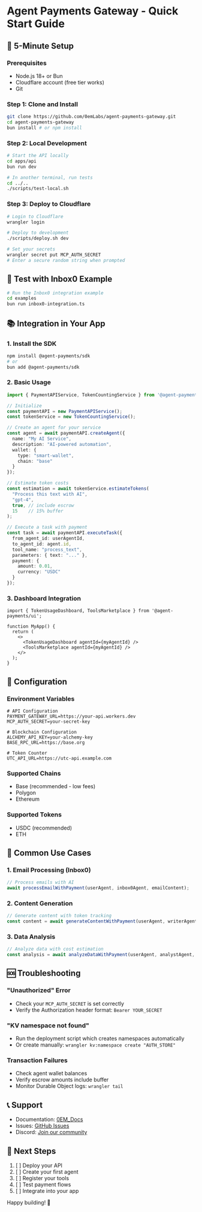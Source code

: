 # Agent Payments Gateway - Quick Start Guide

## 🚀 5-Minute Setup

### Prerequisites
- Node.js 18+ or Bun
- Cloudflare account (free tier works)
- Git

### Step 1: Clone and Install

```bash
git clone https://github.com/0emLabs/agent-payments-gateway.git
cd agent-payments-gateway
bun install # or npm install
```

### Step 2: Local Development

```bash
# Start the API locally
cd apps/api
bun run dev

# In another terminal, run tests
cd ../..
./scripts/test-local.sh
```

### Step 3: Deploy to Cloudflare

```bash
# Login to Cloudflare
wrangler login

# Deploy to development
./scripts/deploy.sh dev

# Set your secrets
wrangler secret put MCP_AUTH_SECRET
# Enter a secure random string when prompted
```

## 🧪 Test with Inbox0 Example

```bash
# Run the Inbox0 integration example
cd examples
bun run inbox0-integration.ts
```

## 📚 Integration in Your App

### 1. Install the SDK

```bash
npm install @agent-payments/sdk
# or
bun add @agent-payments/sdk
```

### 2. Basic Usage

```typescript
import { PaymentAPIService, TokenCountingService } from '@agent-payments/sdk';

// Initialize
const paymentAPI = new PaymentAPIService();
const tokenService = new TokenCountingService();

// Create an agent for your service
const agent = await paymentAPI.createAgent({
  name: "My AI Service",
  description: "AI-powered automation",
  wallet: {
    type: "smart-wallet",
    chain: "base"
  }
});

// Estimate token costs
const estimation = await tokenService.estimateTokens(
  "Process this text with AI",
  "gpt-4",
  true, // include escrow
  15    // 15% buffer
);

// Execute a task with payment
const task = await paymentAPI.executeTask({
  from_agent_id: userAgentId,
  to_agent_id: agent.id,
  tool_name: "process_text",
  parameters: { text: "..." },
  payment: {
    amount: 0.01,
    currency: "USDC"
  }
});
```

### 3. Dashboard Integration

```tsx
import { TokenUsageDashboard, ToolsMarketplace } from '@agent-payments/ui';

function MyApp() {
  return (
    <>
      <TokenUsageDashboard agentId={myAgentId} />
      <ToolsMarketplace agentId={myAgentId} />
    </>
  );
}
```

## 🔧 Configuration

### Environment Variables

```env
# API Configuration
PAYMENT_GATEWAY_URL=https://your-api.workers.dev
MCP_AUTH_SECRET=your-secret-key

# Blockchain Configuration  
ALCHEMY_API_KEY=your-alchemy-key
BASE_RPC_URL=https://base.org

# Token Counter
UTC_API_URL=https://utc-api.example.com
```

### Supported Chains
- Base (recommended - low fees)
- Polygon
- Ethereum

### Supported Tokens
- USDC (recommended)
- ETH

## 📖 Common Use Cases

### 1. Email Processing (Inbox0)
```typescript
// Process emails with AI
await processEmailWithPayment(userAgent, inbox0Agent, emailContent);
```

### 2. Content Generation
```typescript
// Generate content with token tracking
const content = await generateContentWithPayment(userAgent, writerAgent, prompt);
```

### 3. Data Analysis
```typescript
// Analyze data with cost estimation
const analysis = await analyzeDataWithPayment(userAgent, analystAgent, dataset);
```

## 🆘 Troubleshooting

### "Unauthorized" Error
- Check your `MCP_AUTH_SECRET` is set correctly
- Verify the Authorization header format: `Bearer YOUR_SECRET`

### "KV namespace not found"
- Run the deployment script which creates namespaces automatically
- Or create manually: `wrangler kv:namespace create "AUTH_STORE"`

### Transaction Failures
- Check agent wallet balances
- Verify escrow amounts include buffer
- Monitor Durable Object logs: `wrangler tail`

## 📞 Support

- Documentation: [0EM_Docs](https://github.com/0emLabs/0EM_Docs)
- Issues: [GitHub Issues](https://github.com/0emLabs/agent-payments-gateway/issues)
- Discord: [Join our community](https://discord.gg/0emlabs)

## 🎯 Next Steps

1. [ ] Deploy your API
2. [ ] Create your first agent
3. [ ] Register your tools
4. [ ] Test payment flows
5. [ ] Integrate into your app

Happy building! 🚀